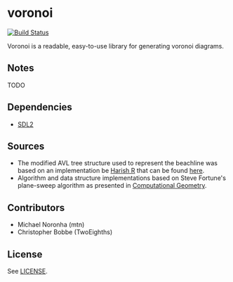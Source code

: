 # voronoi
[![Build Status](https://travis-ci.org/mtn/voronoi.png)](https://travis-ci.org/mtn/voronoi)

Voronoi is a readable, easy-to-use library for generating voronoi diagrams.

## Notes

TODO

## Dependencies

* [SDL2](https://www.libsdl.org/download-2.0.php)

## Sources

* The modified AVL tree structure used to represent the beachline was based on an implementation be [Harish R](https://gist.github.com/harish-r) that can be found [here](https://gist.github.com/Harish-R/097688ac7f48bcbadfa5).
* Algorithm and data structure implementations based on Steve Fortune's plane-sweep algorithm as presented in [Computational Geometry](https://www.amazon.com/Computational-Geometry-Algorithms-Applications-Second/dp/3540656200).

## Contributors

* Michael Noronha (mtn)
* Christopher Bobbe (TwoEighths)

## License

See [LICENSE](https://github.com/mtn/voronoi/blob/master/LICENSE).
